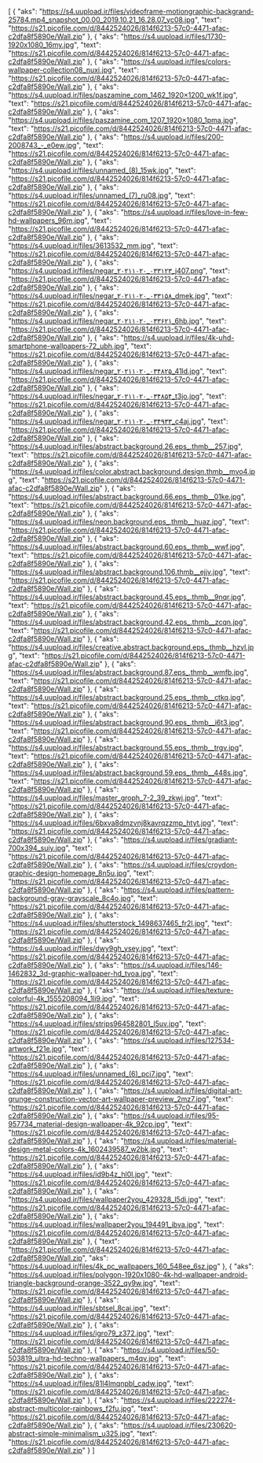 [
  {
    "aks": "https://s4.uupload.ir/files/videoframe-motiongraphic-backgrand-25784.mp4_snapshot_00.00_2019.10.21_16.28.07_yc08.jpg",
    "text": "https://s21.picofile.com/d/8442524026/814f6213-57c0-4471-afac-c2dfa8f5890e/Wall.zip"
  },
  {
    "aks": "https://s4.uupload.ir/files/1730-1920x1080_16my.jpg",
    "text": "https://s21.picofile.com/d/8442524026/814f6213-57c0-4471-afac-c2dfa8f5890e/Wall.zip"
  },
  {
    "aks": "https://s4.uupload.ir/files/colors-wallpaper-collection08_nuxi.jpg",
    "text": "https://s21.picofile.com/d/8442524026/814f6213-57c0-4471-afac-c2dfa8f5890e/Wall.zip"
  },
  {
    "aks": "https://s4.uupload.ir/files/paszamine_com_1462_1920×1200_wk1f.jpg",
    "text": "https://s21.picofile.com/d/8442524026/814f6213-57c0-4471-afac-c2dfa8f5890e/Wall.zip"
  },
  {
    "aks": "https://s4.uupload.ir/files/paszamine_com_1207_1920×1080_1pma.jpg",
    "text": "https://s21.picofile.com/d/8442524026/814f6213-57c0-4471-afac-c2dfa8f5890e/Wall.zip"
  },
  {
    "aks": "https://s4.uupload.ir/files/200-2008743_-_e0ew.jpg",
    "text": "https://s21.picofile.com/d/8442524026/814f6213-57c0-4471-afac-c2dfa8f5890e/Wall.zip"
  },
  {
    "aks": "https://s4.uupload.ir/files/unnamed_(8)_15wk.jpg",
    "text": "https://s21.picofile.com/d/8442524026/814f6213-57c0-4471-afac-c2dfa8f5890e/Wall.zip"
  },
  {
    "aks": "https://s4.uupload.ir/files/unnamed_(7)_ru08.jpg",
    "text": "https://s21.picofile.com/d/8442524026/814f6213-57c0-4471-afac-c2dfa8f5890e/Wall.zip"
  },
  {
    "aks": "https://s4.uupload.ir/files/love-in-few-hd-wallpapers_96m.jpg",
    "text": "https://s21.picofile.com/d/8442524026/814f6213-57c0-4471-afac-c2dfa8f5890e/Wall.zip"
  },
  {
    "aks": "https://s4.uupload.ir/files/3613532_mm.jpg",
    "text": "https://s21.picofile.com/d/8442524026/814f6213-57c0-4471-afac-c2dfa8f5890e/Wall.zip"
  },
  {
    "aks": "https://s4.uupload.ir/files/negar_۲۰۲۱۱۰۲۰_۰۳۳۱۲۳_j407.png",
    "text": "https://s21.picofile.com/d/8442524026/814f6213-57c0-4471-afac-c2dfa8f5890e/Wall.zip"
  },
  {
    "aks": "https://s4.uupload.ir/files/negar_۲۰۲۱۱۰۲۰_۰۳۳۱۵۸_dmek.jpg",
    "text": "https://s21.picofile.com/d/8442524026/814f6213-57c0-4471-afac-c2dfa8f5890e/Wall.zip"
  },
  {
    "aks": "https://s4.uupload.ir/files/negar_۲۰۲۱۱۰۲۰_۰۳۳۶۲۱_6hb.jpg",
    "text": "https://s21.picofile.com/d/8442524026/814f6213-57c0-4471-afac-c2dfa8f5890e/Wall.zip"
  },
  {
    "aks": "https://s4.uupload.ir/files/4k-uhd-smartphone-wallpapers-72_ubh.jpg",
    "text": "https://s21.picofile.com/d/8442524026/814f6213-57c0-4471-afac-c2dfa8f5890e/Wall.zip"
  },
  {
    "aks": "https://s4.uupload.ir/files/negar_۲۰۲۱۱۰۲۰_۰۳۴۸۲۵_41ld.jpg",
    "text": "https://s21.picofile.com/d/8442524026/814f6213-57c0-4471-afac-c2dfa8f5890e/Wall.zip"
  },
  {
    "aks": "https://s4.uupload.ir/files/negar_۲۰۲۱۱۰۲۰_۰۳۴۸۵۴_t3jo.jpg",
    "text": "https://s21.picofile.com/d/8442524026/814f6213-57c0-4471-afac-c2dfa8f5890e/Wall.zip"
  },
  {
    "aks": "https://s4.uupload.ir/files/negar_۲۰۲۱۱۰۲۰_۰۳۴۹۳۳_c4aj.jpg",
    "text": "https://s21.picofile.com/d/8442524026/814f6213-57c0-4471-afac-c2dfa8f5890e/Wall.zip"
  },
  {
    "aks": "https://s4.uupload.ir/files/abstract.background.26.eps_.thmb__257.jpg",
    "text": "https://s21.picofile.com/d/8442524026/814f6213-57c0-4471-afac-c2dfa8f5890e/Wall.zip"
  },
  {
    "aks": "https://s4.uupload.ir/files/color.abstract.background.design.thmb__mvo4.jpg",
    "text": "https://s21.picofile.com/d/8442524026/814f6213-57c0-4471-afac-c2dfa8f5890e/Wall.zip"
  },
  {
    "aks": "https://s4.uupload.ir/files/abstract.background.66.eps_.thmb__01ke.jpg",
    "text": "https://s21.picofile.com/d/8442524026/814f6213-57c0-4471-afac-c2dfa8f5890e/Wall.zip"
  },
  {
    "aks": "https://s4.uupload.ir/files/neon.background.eps_.thmb__huaz.jpg",
    "text": "https://s21.picofile.com/d/8442524026/814f6213-57c0-4471-afac-c2dfa8f5890e/Wall.zip"
  },
  {
    "aks": "https://s4.uupload.ir/files/abstract.background.60.eps_.thmb__wwf.jpg",
    "text": "https://s21.picofile.com/d/8442524026/814f6213-57c0-4471-afac-c2dfa8f5890e/Wall.zip"
  },
  {
    "aks": "https://s4.uupload.ir/files/abstract.background.106.thmb__ejjv.jpg",
    "text": "https://s21.picofile.com/d/8442524026/814f6213-57c0-4471-afac-c2dfa8f5890e/Wall.zip"
  },
  {
    "aks": "https://s4.uupload.ir/files/abstract.background.45.eps_.thmb__9nqr.jpg",
    "text": "https://s21.picofile.com/d/8442524026/814f6213-57c0-4471-afac-c2dfa8f5890e/Wall.zip"
  },
  {
    "aks": "https://s4.uupload.ir/files/abstract.background.42.eps_.thmb__zcqn.jpg",
    "text": "https://s21.picofile.com/d/8442524026/814f6213-57c0-4471-afac-c2dfa8f5890e/Wall.zip"
  },
  {
    "aks": "https://s4.uupload.ir/files/creative.abstract.background.eps_.thmb__hzvl.jpg",
    "text": "https://s21.picofile.com/d/8442524026/814f6213-57c0-4471-afac-c2dfa8f5890e/Wall.zip"
  },
  {
    "aks": "https://s4.uupload.ir/files/abstract.background.87.eps_.thmb__wmfb.jpg",
    "text": "https://s21.picofile.com/d/8442524026/814f6213-57c0-4471-afac-c2dfa8f5890e/Wall.zip"
  },
  {
    "aks": "https://s4.uupload.ir/files/abstract.background.25.eps_.thmb__ctkq.jpg",
    "text": "https://s21.picofile.com/d/8442524026/814f6213-57c0-4471-afac-c2dfa8f5890e/Wall.zip"
  },
  {
    "aks": "https://s4.uupload.ir/files/abstract.background.90.eps_.thmb__i6t3.jpg",
    "text": "https://s21.picofile.com/d/8442524026/814f6213-57c0-4471-afac-c2dfa8f5890e/Wall.zip"
  },
  {
    "aks": "https://s4.uupload.ir/files/abstract.background.55.eps_.thmb__trgv.jpg",
    "text": "https://s21.picofile.com/d/8442524026/814f6213-57c0-4471-afac-c2dfa8f5890e/Wall.zip"
  },
  {
    "aks": "https://s4.uupload.ir/files/abstract.background.59.eps_.thmb__448s.jpg",
    "text": "https://s21.picofile.com/d/8442524026/814f6213-57c0-4471-afac-c2dfa8f5890e/Wall.zip"
  },
  {
    "aks": "https://s4.uupload.ir/files/master_groph_7-2_39_zkwj.jpg",
    "text": "https://s21.picofile.com/d/8442524026/814f6213-57c0-4471-afac-c2dfa8f5890e/Wall.zip"
  },
  {
    "aks": "https://s4.uupload.ir/files/6bxva8dmzvnj8kavrqzzmp_htyt.jpg",
    "text": "https://s21.picofile.com/d/8442524026/814f6213-57c0-4471-afac-c2dfa8f5890e/Wall.zip"
  },
  {
    "aks": "https://s4.uupload.ir/files/gradiant-700x394_suiy.jpg",
    "text": "https://s21.picofile.com/d/8442524026/814f6213-57c0-4471-afac-c2dfa8f5890e/Wall.zip"
  },
  {
    "aks": "https://s4.uupload.ir/files/croydon-graphic-design-homepage_8n5u.jpg",
    "text": "https://s21.picofile.com/d/8442524026/814f6213-57c0-4471-afac-c2dfa8f5890e/Wall.zip"
  },
  {
    "aks": "https://s4.uupload.ir/files/pattern-background-gray-grayscale_8c4o.jpg",
    "text": "https://s21.picofile.com/d/8442524026/814f6213-57c0-4471-afac-c2dfa8f5890e/Wall.zip"
  },
  {
    "aks": "https://s4.uupload.ir/files/shutterstock_1498637465_fr2l.jpg",
    "text": "https://s21.picofile.com/d/8442524026/814f6213-57c0-4471-afac-c2dfa8f5890e/Wall.zip"
  },
  {
    "aks": "https://s4.uupload.ir/files/dwy9gh_ysey.jpg",
    "text": "https://s21.picofile.com/d/8442524026/814f6213-57c0-4471-afac-c2dfa8f5890e/Wall.zip"
  },
  {
    "aks": "https://s4.uupload.ir/files/146-1462832_3d-graphic-wallpaper-hd_tvoa.jpg",
    "text": "https://s21.picofile.com/d/8442524026/814f6213-57c0-4471-afac-c2dfa8f5890e/Wall.zip"
  },
  {
    "aks": "https://s4.uupload.ir/files/texture-colorful-4k_1555208094_1li9.jpg",
    "text": "https://s21.picofile.com/d/8442524026/814f6213-57c0-4471-afac-c2dfa8f5890e/Wall.zip"
  },
  {
    "aks": "https://s4.uupload.ir/files/strips964582801_l5uv.jpg",
    "text": "https://s21.picofile.com/d/8442524026/814f6213-57c0-4471-afac-c2dfa8f5890e/Wall.zip"
  },
  {
    "aks": "https://s4.uupload.ir/files/127534-artwork_f21e.jpg",
    "text": "https://s21.picofile.com/d/8442524026/814f6213-57c0-4471-afac-c2dfa8f5890e/Wall.zip"
  },
  {
    "aks": "https://s4.uupload.ir/files/unnamed_(6)_pci7.jpg",
    "text": "https://s21.picofile.com/d/8442524026/814f6213-57c0-4471-afac-c2dfa8f5890e/Wall.zip"
  },
  {
    "aks": "https://s4.uupload.ir/files/digital-art-grunge-construction-vector-art-wallpaper-preview_2mz7.jpg",
    "text": "https://s21.picofile.com/d/8442524026/814f6213-57c0-4471-afac-c2dfa8f5890e/Wall.zip"
  },
  {
    "aks": "https://s4.uupload.ir/files/95-957734_material-design-wallpaper-4k_92cp.jpg",
    "text": "https://s21.picofile.com/d/8442524026/814f6213-57c0-4471-afac-c2dfa8f5890e/Wall.zip"
  },
  {
    "aks": "https://s4.uupload.ir/files/material-design-metal-colors-4k_1602439587_w2bk.jpg",
    "text": "https://s21.picofile.com/d/8442524026/814f6213-57c0-4471-afac-c2dfa8f5890e/Wall.zip"
  },
  {
    "aks": "https://s4.uupload.ir/files/id9b4z_hl0l.jpg",
    "text": "https://s21.picofile.com/d/8442524026/814f6213-57c0-4471-afac-c2dfa8f5890e/Wall.zip"
  },
  {
    "aks": "https://s4.uupload.ir/files/wallpaper2you_429328_l5di.jpg",
    "text": "https://s21.picofile.com/d/8442524026/814f6213-57c0-4471-afac-c2dfa8f5890e/Wall.zip"
  },
  {
    "aks": "https://s4.uupload.ir/files/wallpaper2you_194491_ibva.jpg",
    "text": "https://s21.picofile.com/d/8442524026/814f6213-57c0-4471-afac-c2dfa8f5890e/Wall.zip"
  },
  {
    "text": "https://s21.picofile.com/d/8442524026/814f6213-57c0-4471-afac-c2dfa8f5890e/Wall.zip",
    "aks": "https://s4.uupload.ir/files/4k_pc_wallpapers_160_548ee_6sz.jpg"
  },
  {
    "aks": "https://s4.uupload.ir/files/polygon-1920x1080-4k-hd-wallpaper-android-triangle-background-orange-3522_qy9w.jpg",
    "text": "https://s21.picofile.com/d/8442524026/814f6213-57c0-4471-afac-c2dfa8f5890e/Wall.zip"
  },
  {
    "aks": "https://s4.uupload.ir/files/sbtsel_8cai.jpg",
    "text": "https://s21.picofile.com/d/8442524026/814f6213-57c0-4471-afac-c2dfa8f5890e/Wall.zip"
  },
  {
    "aks": "https://s4.uupload.ir/files/igro79_z372.jpg",
    "text": "https://s21.picofile.com/d/8442524026/814f6213-57c0-4471-afac-c2dfa8f5890e/Wall.zip"
  },
  {
    "aks": "https://s4.uupload.ir/files/50-503819_ultra-hd-techno-wallpapers_m4qv.jpg",
    "text": "https://s21.picofile.com/d/8442524026/814f6213-57c0-4471-afac-c2dfa8f5890e/Wall.zip"
  },
  {
    "aks": "https://s4.uupload.ir/files/81l4lmqnpbl_cadw.jpg",
    "text": "https://s21.picofile.com/d/8442524026/814f6213-57c0-4471-afac-c2dfa8f5890e/Wall.zip"
  },
  {
    "aks": "https://s4.uupload.ir/files/222274-abstract-multicolor-rainbows_f2fu.jpg",
    "text": "https://s21.picofile.com/d/8442524026/814f6213-57c0-4471-afac-c2dfa8f5890e/Wall.zip"
  },
  {
    "aks": "https://s4.uupload.ir/files/230620-abstract-simple-minimalism_u325.jpg",
    "text": "https://s21.picofile.com/d/8442524026/814f6213-57c0-4471-afac-c2dfa8f5890e/Wall.zip"
  }
]
